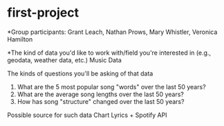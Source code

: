 # first-project
*Group participants: 
  Grant Leach, Nathan Prows, Mary Whistler, Veronica Hamilton

*The kind of data you'd like to work with/field you're interested in (e.g., geodata, weather data, etc.)
Music Data


The kinds of questions you'll be asking of that data
1. What are the 5 most popular song "words" over the last 50 years?
2. What are the average song lengths over the last 50 years?
3. How has song "structure" changed over the last 50 years?


Possible source for such data
Chart Lyrics + Spotify API

